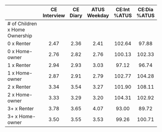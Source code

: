 
|                      | CE<br>Interview |  CE<br>Diary | ATUS<br>Weekday | CE:Int<br>%ATUS | CE:Dia<br>%ATUS |
| -------------------- | :----------: | :----------: | :----------: | :----------: | :----------: |
| # of Children x Home Ownership |              |              |              |              |              |
| 0 x Renter           |         2.47 |         2.36 |         2.41 |       102.64 |        97.88 |
| 0 x Home-owner       |         2.76 |         2.82 |         2.76 |       100.13 |       102.33 |
| 1 x Renter           |         2.94 |         2.93 |         3.03 |        97.12 |        96.74 |
| 1 x Home-owner       |         2.87 |         2.91 |         2.79 |       102.77 |       104.28 |
| 2 x Renter           |         3.34 |         3.54 |         3.27 |       101.90 |       108.11 |
| 2 x Home-owner       |         3.33 |         3.29 |         3.20 |       104.31 |       102.92 |
| 3+ x Renter          |         3.78 |         3.65 |         4.07 |        93.00 |        89.72 |
| 3+ x Home-owner      |         3.50 |         3.55 |         3.53 |        99.26 |       100.71 |

